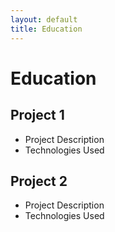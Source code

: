 ```yaml
---
layout: default
title: Education
---
```


# Education
## Project 1
- Project Description
- Technologies Used

## Project 2
- Project Description
- Technologies Used
